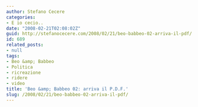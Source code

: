 ```yaml
---
author: Stefano Cecere
categories:
- E io cecio..
date: "2008-02-21T02:08:02Z"
guid: http://stefanocecere.com/2008/02/21/beo-babbeo-02-arriva-il-pdf/
id: 689
related_posts:
- null
tags:
- Beo &amp; Babbeo
- Politica
- ricreazione
- ridere
- video
title: 'Beo &amp; Babbeo 02: arriva il P.D.F.'
slug: /2008/02/21/beo-babbeo-02-arriva-il-pdf/
---
```


